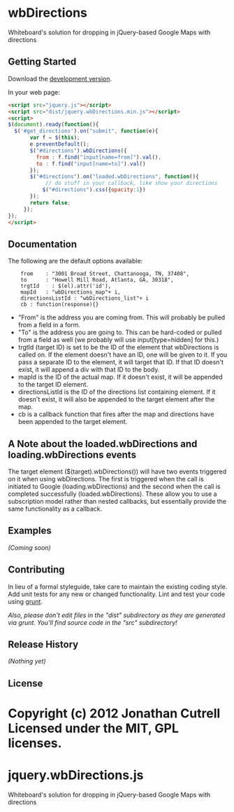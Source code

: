 # wbDirections

Whiteboard's solution for dropping in jQuery-based Google Maps with directions

## Getting Started
Download the [development version][max].

[min]: https://raw.github.com/jonathancutrell/jquery.wbDirections/master/dist/jquery.wbDirections.min.js
[max]: https://raw.github.com/jonathancutrell/jquery.wbDirections/master/dist/jquery.wbDirections.js

In your web page:

```html
<script src="jquery.js"></script>
<script src="dist/jquery.wbDirections.min.js"></script>
<script>
$(document).ready(function(){
  $('#get_directions').on("submit", function(e){
	   var f = $(this);
	   e.preventDefault();
	   $("#directions").wbDirections({
	     from : f.find("input[name=from]").val(),
	     to : f.find("input[name=to]").val()
	   });
	   $("#directions").on("loaded.wbDirections", function(){
	   		// do stuff in your callback, like show your directions
	       $("#directions").css({opacity:1})
	   });
	   return false;
	 });
});
</script>
```

## Documentation
The following are the default options available:

        from    : "3001 Broad Street, Chattanooga, TN, 37408",
        to      : "Howell Mill Road, Atlanta, GA, 30318",
        trgtId    : $(el).attr('id'),
        mapId   : "wbDirections_map"+ i,
        directionsListId : "wbDirections_list"+ i
        cb : function(response){}

- "From" is the address you are coming from. This will probably be pulled from a field in a form.
- "To" is the address you are going to. This can be hard-coded or pulled from a field as well (we probably will use input[type=hidden] for this.)
- trgtId (target ID) is set to be the ID of the element that wbDirections is called on. If the element doesn't have an ID, one will be given to it. If you pass a separate ID to the element, it will target that ID. If that ID doesn't exist, it will append a div with that ID to the body.
- mapId is the ID of the actual map. If it doesn't exist, it will be appended to the target ID element.
- directionsListId is the ID of the directions list containing element. If it doesn't exist, it will also be appended to the target element after the map.
- cb is a callback function that fires after the map and directions have been appended to the target element.

## A Note about the loaded.wbDirections and loading.wbDirections events

The target element ($(target).wbDirections()) will have two events triggered on it when using wbDirections. The first is triggered when the call is initiated to Google (loading.wbDirections) and the second when the call is completed successfully (loaded.wbDirections). These allow you to use a subscription model rather than nested callbacks, but essentially provide the same functionality as a callback.

## Examples
_(Coming soon)_

## Contributing
In lieu of a formal styleguide, take care to maintain the existing coding style. Add unit tests for any new or changed functionality. Lint and test your code using [grunt](https://github.com/cowboy/grunt).

_Also, please don't edit files in the "dist" subdirectory as they are generated via grunt. You'll find source code in the "src" subdirectory!_

## Release History
_(Nothing yet)_

## License
Copyright (c) 2012 Jonathan Cutrell  
Licensed under the MIT, GPL licenses.
=======
jquery.wbDirections.js
======================

Whiteboard's solution for dropping in jQuery-based Google Maps with directions